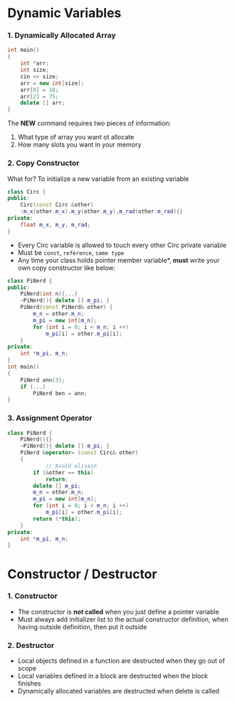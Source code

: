 # Dynamic Variables

### 1. Dynamically Allocated Array
```C++
int main()
{
	int *arr;
	int size;
	cin << size;
	arr = new int[size];
	arr[0] = 10;
	arr[2] = 75;
	delete [] arr;
}
```
The __NEW__ command requires two pieces of information:

1. What type of array you want ot allocate
2. How many slots you want in your memory

### 2. Copy Constructor
What for? To initialize a new variable from an existing variable

```C++
class Circ {
public:
	Circ(const Circ &other)
	:m_x(other.m_x),m_y(other.m_y),m_rad(other.m_rad){}
private:
	float m_x, m_y, m_rad;
}
```

* Every Circ variable is allowed to touch every other Circ private variable
* Must be ```const```, ```reference```, ```same type```
* Any time your class holds pointer member variable*, 
  **must** write your own copy constructor like below:
  
```C++
class PiNerd {
public:
	PiNerd(int n){...}
	~PiNerd(){ delete [] m_pi; }
	PiNerd(const PiNerd& other) {
		m_n = other.m_n;
		m_pi = new int[m_n];
		for (int i = 0; i < m_n; i ++)
			m_pi[i] = other.m_pi[i];
	}
private:
	int *m_pi, m_n;
}
int main()
{
	PiNerd ann(3);
	if (...)
		PiNerd ben = ann;
}
```
### 3. Assignment Operator

```C++
class PiNerd {
	PiNerd(){}
	~PiNerd(){ delete [] m_pi; }
	PiNerd &operator= (const Circ& other)
	{
			// Avoid alisain
		if (&other == this)
			return;
		delete [] m_pi;
		m_n = other.m_n;
		m_pi = new int[m_n];
		for (int i = 0; i < m_n; i ++)
			m_pi[i] = other.m_pi[i];
		return (*this);
	}
private:
	int *m_pi, m_n;
}
```
# Constructor / Destructor
### 1. Constructor
* The constructor is **not called** when you just define a pointer variable<br>
* Must always add initializer list to the actual constructor definition, when having outside definition, then put it outside

### 2. Destructor
* Local objects defined in a function are destructed when they go out of scope
* Local variables defined in a block are destructed when the block finishes
* Dynamically allocated variables are destructed when delete is called